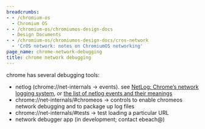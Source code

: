 ```yaml
---
breadcrumbs:
- - /chromium-os
  - Chromium OS
- - /chromium-os/chromiumos-design-docs
  - Design Documents
- - /chromium-os/chromiumos-design-docs/cros-network
  - 'CrOS network: notes on ChromiumOS networking'
page_name: chrome-network-debugging
title: chrome network debugging
---
```


chrome has several debugging tools:

*   netlog (chrome://net-internals -&gt; events). see [NetLog: Chrome’s
            network logging
            system](/developers/design-documents/network-stack/netlog), or [the
            list of netlog events and their
            meanings](http://src.chromium.org/viewvc/chrome/trunk/src/net/base/net_log_event_type_list.h)
*   chrome://net-internals/#chromeos -&gt; controls to enable chromeos
            network debugging and to package up log files
*   chrome://net-internals/#tests -&gt; test loading a particular URL
*   network debugger app (in development; contact ebeach@)